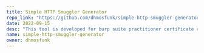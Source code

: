 ```yaml
---
title: Simple HTTP Smuggler Generator
repo_link: "https://github.com/dhmosfunk/simple-http-smuggler-generator"
date: 2022-09-15
desc: "This tool is developed for burp suite practitioner certificate exam and HTTP Request Smuggling labs. The most important about this tool is TE.CL vulnerability exploitation and chunk size auto generator. Feel free to contribute and make a PR ;) Have fun exploiting these labs >.<"
name: simple-http-smuggler-generator
owner: dhmosfunk
---
```

